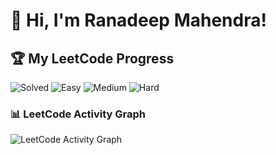 # 👋 Hi, I'm Ranadeep Mahendra!

## 🏆 My LeetCode Progress

![Solved](https://img.shields.io/badge/Solved-73/3730-blue?cache=1761616632) ![Easy](https://img.shields.io/badge/Easy-41/909-brightgreen?cache=1761616632) ![Medium](https://img.shields.io/badge/Medium-31/1942-orange?cache=1761616632) ![Hard](https://img.shields.io/badge/Hard-1/879-red?cache=1761616632)

### 📊 LeetCode Activity Graph

![LeetCode Activity Graph](https://leetcard.jacoblin.cool/ranadeep_mahendra2426?theme=dark&font=Karma&ext=heatmap&cache=1761616632)
